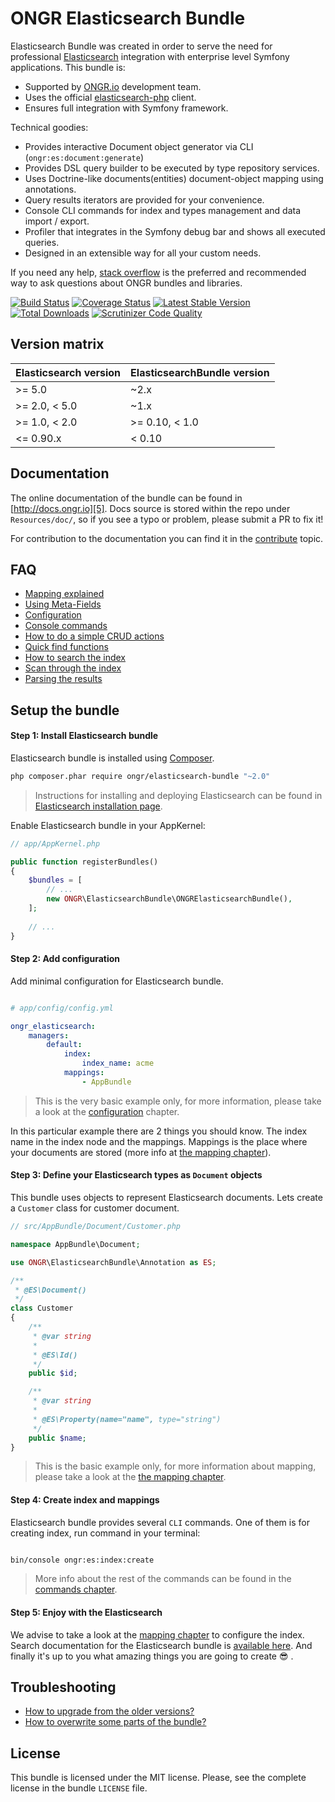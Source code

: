 # ONGR Elasticsearch Bundle

Elasticsearch Bundle was created in order to serve the need for
professional [Elasticsearch][1] integration with enterprise level Symfony
applications. This bundle is:

* Supported by [ONGR.io][2] development team.
* Uses the official [elasticsearch-php][3] client.
* Ensures full integration with Symfony framework.

Technical goodies:

* Provides interactive Document object generator via CLI (`ongr:es:document:generate`)
* Provides DSL query builder to be executed by type repository services.
* Uses Doctrine-like documents(entities) document-object mapping using annotations.
* Query results iterators are provided for your convenience.
* Console CLI commands for index and types management and data import / export.
* Profiler that integrates in the Symfony debug bar and shows all executed queries.
* Designed in an extensible way for all your custom needs.

If you need any help, [stack overflow][4]
is the preferred and recommended way to ask questions about ONGR bundles and libraries.


[![Build Status](https://travis-ci.org/ongr-io/ElasticsearchBundle.svg?branch=master)](https://travis-ci.org/ongr-io/ElasticsearchBundle)
[![Coverage Status](https://coveralls.io/repos/ongr-io/ElasticsearchBundle/badge.svg?branch=master&service=github)](https://coveralls.io/github/ongr-io/ElasticsearchBundle?branch=master)
[![Latest Stable Version](https://poser.pugx.org/ongr/elasticsearch-bundle/v/stable)](https://packagist.org/packages/ongr/elasticsearch-bundle)
[![Total Downloads](https://poser.pugx.org/ongr/elasticsearch-bundle/downloads)](https://packagist.org/packages/ongr/elasticsearch-bundle)
[![Scrutinizer Code Quality](https://scrutinizer-ci.com/g/ongr-io/ElasticsearchBundle/badges/quality-score.png?b=master)](https://scrutinizer-ci.com/g/ongr-io/ElasticsearchBundle/?branch=master)


## Version matrix

| Elasticsearch version | ElasticsearchBundle version |
| --------------------- | --------------------------- |
| >= 5.0                | ~2.x                        |
| >= 2.0, < 5.0         | ~1.x                        |
| >= 1.0, < 2.0         | >= 0.10, < 1.0              |
| <= 0.90.x             | < 0.10                      |

## Documentation

The online documentation of the bundle can be found in [http://docs.ongr.io][5].
Docs source is stored within the repo under `Resources/doc/`, so if you see a typo or problem, please submit a PR to fix it!

For contribution to the documentation you can find it in the [contribute][6] topic.

## FAQ
* [Mapping explained][7]
* [Using Meta-Fields][8]
* [Configuration][9]
* [Console commands][10]
* [How to do a simple CRUD actions][11]
* [Quick find functions][12]
* [How to search the index][13]
* [Scan through the index][14]
* [Parsing the results][15]

## Setup the bundle

#### Step 1: Install Elasticsearch bundle

Elasticsearch bundle is installed using [Composer][16].

```bash
php composer.phar require ongr/elasticsearch-bundle "~2.0"

```

> Instructions for installing and deploying Elasticsearch can be found in
 [Elasticsearch installation page][17].

Enable Elasticsearch bundle in your AppKernel:

```php
// app/AppKernel.php

public function registerBundles()
{
    $bundles = [
        // ...
        new ONGR\ElasticsearchBundle\ONGRElasticsearchBundle(),
    ];
    
    // ...
}

```

#### Step 2: Add configuration

Add minimal configuration for Elasticsearch bundle.

```yaml

# app/config/config.yml

ongr_elasticsearch:
    managers:
        default:
            index:
                index_name: acme
            mappings:
                - AppBundle

```

> This is the very basic example only, for more information, please take a look at the [configuration][9] chapter.

In this particular example there are 2 things you should know. The index name in the index node and the mappings.
 Mappings is the place where your documents are stored (more info at [the mapping chapter][7]).


#### Step 3: Define your Elasticsearch types as `Document` objects

This bundle uses objects to represent Elasticsearch documents. Lets create a `Customer` class for customer document.

```php
// src/AppBundle/Document/Customer.php

namespace AppBundle\Document;

use ONGR\ElasticsearchBundle\Annotation as ES;

/**
 * @ES\Document()
 */
class Customer
{
    /**
     * @var string
     *
     * @ES\Id()
     */
    public $id;

    /**
     * @var string
     *
     * @ES\Property(name="name", type="string")
     */
    public $name;
}

```

> This is the basic example only, for more information about mapping, please take a look
 at the [the mapping chapter][7].


#### Step 4: Create index and mappings

Elasticsearch bundle provides several `CLI` commands. One of them is for creating index, run command in your terminal:

```bash

bin/console ongr:es:index:create

```

> More info about the rest of the commands can be found in the [commands chapter][10].


#### Step 5: Enjoy with the Elasticsearch

We advise to take a look at the [mapping chapter][7] to configure the index.
Search documentation for the Elasticsearch bundle is [available here][13].
And finally it's up to you what amazing things you are going to create :sunglasses: .

## Troubleshooting
* [How to upgrade from the older versions?][18]
* [How to overwrite some parts of the bundle?][19]

## License

This bundle is licensed under the MIT license. Please, see the complete license
in the bundle `LICENSE` file.



[1]: https://www.elastic.co/products/elasticsearch
[2]: http://ongr.io
[3]: https://github.com/elastic/elasticsearch-php
[4]: http://stackoverflow.com/questions/tagged/ongr
[5]: http://docs.ongr.io/ElasticsearchBundle
[6]: http://docs.ongr.io/common/Contributing
[7]: http://docs.ongr.io/ElasticsearchBundle/mapping
[8]: http://docs.ongr.io/ElasticsearchBundle/meta_fields
[9]: http://docs.ongr.io/ElasticsearchBundle/configuration
[10]: http://docs.ongr.io/ElasticsearchBundle/commands
[11]: http://docs.ongr.io/ElasticsearchBundle/crud
[12]: http://docs.ongr.io/ElasticsearchBundle/find_functions
[13]: http://docs.ongr.io/ElasticsearchBundle/search
[14]: http://docs.ongr.io/ElasticsearchBundle/scan
[15]: http://docs.ongr.io/ElasticsearchBundle/results_parsing
[16]: https://getcomposer.org
[17]: https://www.elastic.co/downloads/elasticsearch
[18]: http://docs.ongr.io/ElasticsearchBundle/upgrade
[19]: http://docs.ongr.io/ElasticsearchBundle/overwriting_bundle